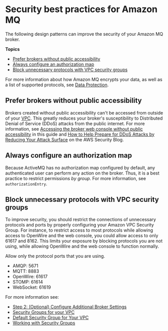 # Security best practices for Amazon MQ<a name="using-amazon-mq-securely"></a>

The following design patterns can improve the security of your Amazon MQ broker\.

**Topics**
+ [Prefer brokers without public accessibility](#prefer-brokers-without-public-accessibility)
+ [Always configure an authorization map](#always-configure-authorization-map)
+ [Block unnecessary protocols with VPC security groups](#amazon-mq-vpc-security-groups)

 For more information about how Amazon MQ encrypts your data, as well as a list of supported protocols, see [Data Protection](data-protection.md)\. 

## Prefer brokers without public accessibility<a name="prefer-brokers-without-public-accessibility"></a>

Brokers created without public accessibility can't be accessed from outside of your [VPC](https://docs.aws.amazon.com/vpc/latest/userguide/VPC_Introduction.html)\. This greatly reduces your broker's susceptibility to Distributed Denial of Service \(DDoS\) attacks from the public internet\. For more information, see [Accessing the broker web console without public accessibility](accessing-web-console-of-broker-without-public-accessibility.md) in this guide and [How to Help Prepare for DDoS Attacks by Reducing Your Attack Surface](http://aws.amazon.com/blogs/security/how-to-help-prepare-for-ddos-attacks-by-reducing-your-attack-surface/) on the AWS Security Blog\.

## Always configure an authorization map<a name="always-configure-authorization-map"></a>

Because ActiveMQ has no authorization map configured by default, any authenticated user can perform any action on the broker\. Thus, it is a best practice to restrict permissions *by group*\. For more information, see `authorizationEntry`\.

## Block unnecessary protocols with VPC security groups<a name="amazon-mq-vpc-security-groups"></a>

To improve security, you should restrict the connections of unnecessary protocols and ports by properly configuring your Amazon VPC Security Group\. For instance, to restrict access to most protocols while allowing access to OpenWire and the web console, you could allow access to only 61617 and 8162\. This limits your exposure by blocking protocols you are not using, while allowing OpenWire and the web console to function normally\.

Allow only the protocol ports that you are using\.
+ AMQP: 5671
+ MQTT: 8883
+ OpenWire: 61617
+ STOMP: 61614
+ WebSocket: 61619

For more information see:
+ [Step 2: \(Optional\) Configure Additional Broker Settings](amazon-mq-creating-configuring-broker.md#configure-advanced-broker-settings-console)
+ [Security Groups for your VPC](https://docs.aws.amazon.com/vpc/latest/userguide/VPC_SecurityGroups.html)
+ [Default Security Group for Your VPC](https://docs.aws.amazon.com/vpc/latest/userguide/VPC_SecurityGroups.html#DefaultSecurityGroup)
+ [Working with Security Groups](https://docs.aws.amazon.com/vpc/latest/userguide/VPC_SecurityGroups.html#WorkingWithSecurityGroups)